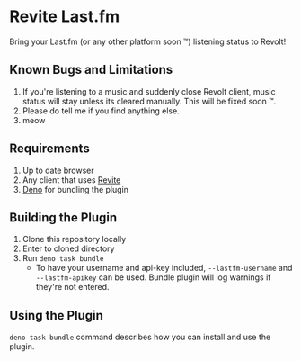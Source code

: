 # Revite Last.fm

Bring your Last.fm (or any other platform soon :tm:) listening status to Revolt!

## Known Bugs and Limitations

1. If you're listening to a music and suddenly close Revolt client, music status will stay unless its cleared manually. This will be fixed soon :tm:.
2. Please do tell me if you find anything else.
3. meow

## Requirements

1. Up to date browser
2. Any client that uses [Revite](https://github.com/revoltchat/revite)
3. [Deno](https://deno.land) for bundling the plugin

## Building the Plugin

1. Clone this repository locally
2. Enter to cloned directory
3. Run `deno task bundle`
   - To have your username and api-key included, `--lastfm-username` and `--lastfm-apikey` can be used. Bundle plugin will log warnings if they're not entered.

## Using the Plugin

`deno task bundle` command describes how you can install and use the plugin.

